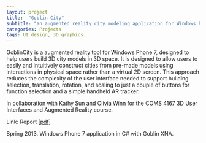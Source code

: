 ```yaml
---
layout: project
title:  "Goblin City"
subtitle: "an augmented reality city modeling application for Windows Phone 7"
categories: Projects
tags: UI design, 3D graphics
---
```


GoblinCity is a augmented reality tool for Windows Phone 7,
designed to help users 
build 3D city models in 3D space. It is designed to allow users to easily and 
intuitively construct cities from pre-made models using interactions 
in physical space rather than a virtual 2D screen. This approach 
reduces the complexity of the user interface needed to support 
building selection, translation, rotation, and scaling to just a 
couple of buttons for function selection and a simple handheld AR 
tracker.

In collaboration with Kathy Sun and Olivia Winn for the 
COMS 4167 3D User Interfaces and Augmented Reality course.


Link: Report <a href="{{ site.baseurl }}/projects/files/goblin_report.pdf">[pdf]</a>

Spring 2013. Windows Phone 7 application in C# with Goblin XNA.
